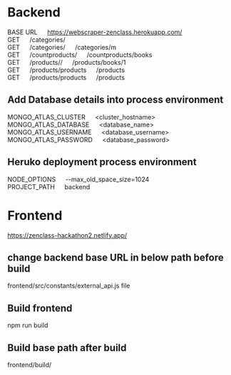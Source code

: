 # Backend
BASE URL &emsp; https://webscraper-zenclass.herokuapp.com/
<br/>
GET &emsp; /categories/
<br/>
GET &emsp; /categories/<key> &emsp; /categories/m
<br/>
GET &emsp; /countproducts/<category> &emsp; /countproducts/books
<br/>
GET &emsp; /products/<category>/<pageno> &emsp; /products/books/1
<br/>
GET &emsp; /products/products &emsp; /products
<br/>
GET &emsp; /products/products &emsp; /products

## Add Database details into process environment
MONGO_ATLAS_CLUSTER		&emsp;		<cluster_hostname>
<br />
MONGO_ATLAS_DATABASE	&emsp;		<database_name>
<br />
MONGO_ATLAS_USERNAME	&emsp;		<database_username>
<br />
MONGO_ATLAS_PASSWORD	&emsp;		<database_password>
<br />


## Heruko deployment process environment
NODE_OPTIONS 			&emsp;		--max_old_space_size=1024
<br />
PROJECT_PATH 			&emsp;		backend

# Frontend
https://zenclass-hackathon2.netlify.app/
## change backend base URL in below path before build
frontend/src/constants/external_api.js file

## Build frontend
npm run build

## Build base path after build
frontend/build/

